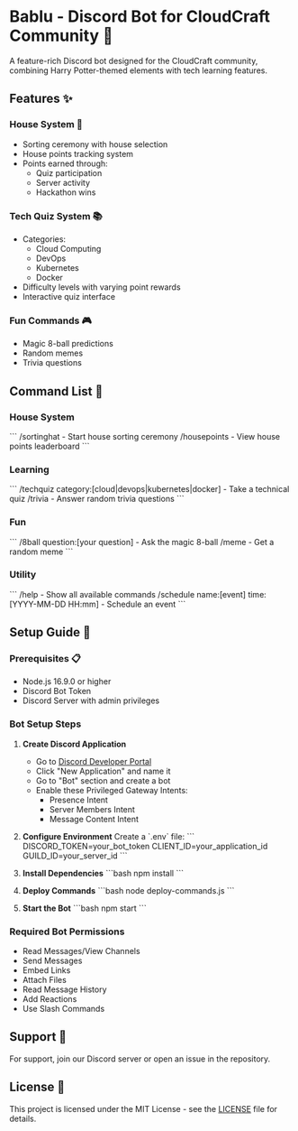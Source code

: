 # Bablu - Discord Bot for CloudCraft Community 🤖

A feature-rich Discord bot designed for the CloudCraft community, combining Harry Potter-themed elements with tech learning features.

## Features ✨

### House System 🏰
- Sorting ceremony with house selection
- House points tracking system
- Points earned through:
  - Quiz participation
  - Server activity
  - Hackathon wins

### Tech Quiz System 📚
- Categories:
  - Cloud Computing
  - DevOps
  - Kubernetes
  - Docker
- Difficulty levels with varying point rewards
- Interactive quiz interface

### Fun Commands 🎮
- Magic 8-ball predictions
- Random memes
- Trivia questions

## Command List 🎯

### House System
\`\`\`
/sortinghat - Start house sorting ceremony
/housepoints - View house points leaderboard
\`\`\`

### Learning
\`\`\`
/techquiz category:[cloud|devops|kubernetes|docker] - Take a technical quiz
/trivia - Answer random trivia questions
\`\`\`

### Fun
\`\`\`
/8ball question:[your question] - Ask the magic 8-ball
/meme - Get a random meme
\`\`\`

### Utility
\`\`\`
/help - Show all available commands
/schedule name:[event] time:[YYYY-MM-DD HH:mm] - Schedule an event
\`\`\`

## Setup Guide 🚀

### Prerequisites 📋
- Node.js 16.9.0 or higher
- Discord Bot Token
- Discord Server with admin privileges

### Bot Setup Steps

1. **Create Discord Application**
   - Go to [Discord Developer Portal](https://discord.com/developers/applications)
   - Click "New Application" and name it
   - Go to "Bot" section and create a bot
   - Enable these Privileged Gateway Intents:
     - Presence Intent
     - Server Members Intent
     - Message Content Intent

2. **Configure Environment**
   Create a \`.env\` file:
   \`\`\`
   DISCORD_TOKEN=your_bot_token
   CLIENT_ID=your_application_id
   GUILD_ID=your_server_id
   \`\`\`

3. **Install Dependencies**
   \`\`\`bash
   npm install
   \`\`\`

4. **Deploy Commands**
   \`\`\`bash
   node deploy-commands.js
   \`\`\`

5. **Start the Bot**
   \`\`\`bash
   npm start
   \`\`\`

### Required Bot Permissions
- Read Messages/View Channels
- Send Messages
- Embed Links
- Attach Files
- Read Message History
- Add Reactions
- Use Slash Commands

## Support 💬
For support, join our Discord server or open an issue in the repository.

## License 📄
This project is licensed under the MIT License - see the [LICENSE](LICENSE) file for details.
